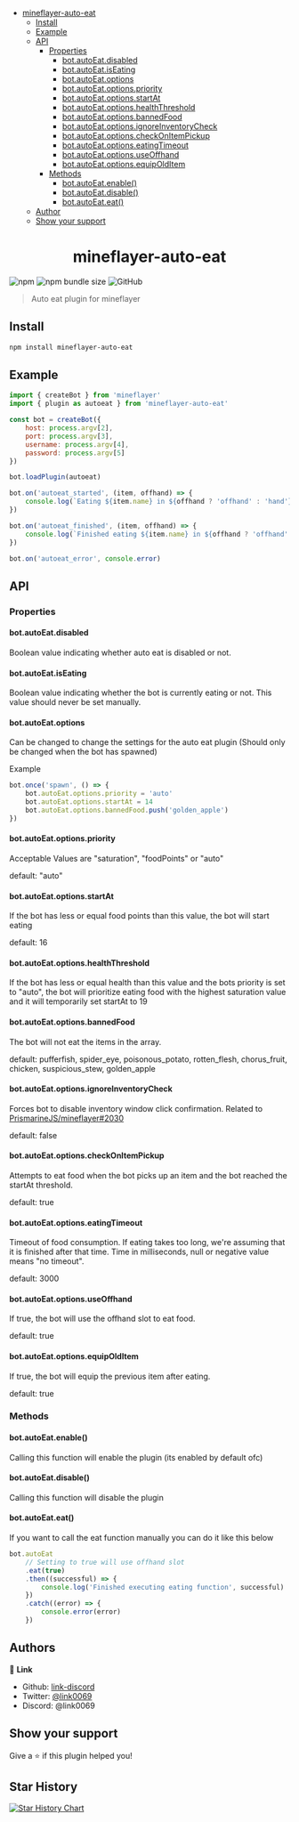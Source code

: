 <!-- START doctoc generated TOC please keep comment here to allow auto update -->
<!-- DON'T EDIT THIS SECTION, INSTEAD RE-RUN doctoc TO UPDATE -->

-   [mineflayer-auto-eat](#mineflayer-auto-eat)
    -   [Install](#install)
    -   [Example](#example)
    -   [API](#api)
        -   [Properties](#properties)
            -   [bot.autoEat.disabled](#botautoeatdisabled)
            -   [bot.autoEat.isEating](#botautoeatiseating)
            -   [bot.autoEat.options](#botautoeatoptions)
            -   [bot.autoEat.options.priority](#botautoeatoptionspriority)
            -   [bot.autoEat.options.startAt](#botautoeatoptionsstartat)
            -   [bot.autoEat.options.healthThreshold](#botautoeatoptionshealththreshold)
            -   [bot.autoEat.options.bannedFood](#botautoeatoptionsbannedfood)
            -   [bot.autoEat.options.ignoreInventoryCheck](#botautoeatoptionsignoreinventorycheck)
            -   [bot.autoEat.options.checkOnItemPickup](#botautoeatoptionscheckonitempickup)
            -   [bot.autoEat.options.eatingTimeout](#botautoeatoptionseatingtimeout)
            -   [bot.autoEat.options.useOffhand](#botautoeatoptionsuseoffhand)
            -   [bot.autoEat.options.equipOldItem](#botautoeatoptionsequipolditem)
        -   [Methods](#methods)
            -   [bot.autoEat.enable()](#botautoeatenable)
            -   [bot.autoEat.disable()](#botautoeatdisable)
            -   [bot.autoEat.eat()](#botautoeateat)
    -   [Author](#author)
    -   [Show your support](#show-your-support)

<!-- END doctoc generated TOC please keep comment here to allow auto update -->

<h1 align="center">mineflayer-auto-eat</h1>

![npm](https://img.shields.io/npm/v/mineflayer-auto-eat)
![npm bundle size](https://img.shields.io/bundlephobia/min/mineflayer-auto-eat)
![GitHub](https://img.shields.io/github/license/link-discord/mineflayer-auto-eat?color=red)

> Auto eat plugin for mineflayer

## Install

```sh
npm install mineflayer-auto-eat
```

## Example

```js
import { createBot } from 'mineflayer'
import { plugin as autoeat } from 'mineflayer-auto-eat'

const bot = createBot({
    host: process.argv[2],
    port: process.argv[3],
    username: process.argv[4],
    password: process.argv[5]
})

bot.loadPlugin(autoeat)

bot.on('autoeat_started', (item, offhand) => {
    console.log(`Eating ${item.name} in ${offhand ? 'offhand' : 'hand'}`)
})

bot.on('autoeat_finished', (item, offhand) => {
    console.log(`Finished eating ${item.name} in ${offhand ? 'offhand' : 'hand'}`)
})

bot.on('autoeat_error', console.error)
```

## API

### Properties

#### bot.autoEat.disabled

Boolean value indicating whether auto eat is disabled or not.

#### bot.autoEat.isEating

Boolean value indicating whether the bot is currently eating or not.
This value should never be set manually.

#### bot.autoEat.options

Can be changed to change the settings for the auto eat plugin
(Should only be changed when the bot has spawned)

Example

```js
bot.once('spawn', () => {
    bot.autoEat.options.priority = 'auto'
    bot.autoEat.options.startAt = 14
    bot.autoEat.options.bannedFood.push('golden_apple')
})
```

#### bot.autoEat.options.priority

Acceptable Values are "saturation", "foodPoints" or "auto"

default: "auto"

#### bot.autoEat.options.startAt

If the bot has less or equal food points than this value, the bot will start eating

default: 16

#### bot.autoEat.options.healthThreshold

If the bot has less or equal health than this value and the bots priority is set to "auto",
the bot will prioritize eating food with the highest saturation value and it will temporarily set startAt to 19

#### bot.autoEat.options.bannedFood

The bot will not eat the items in the array.

default: pufferfish, spider_eye, poisonous_potato, rotten_flesh, chorus_fruit, chicken, suspicious_stew, golden_apple

#### bot.autoEat.options.ignoreInventoryCheck

Forces bot to disable inventory window click confirmation.
Related to [PrismarineJS/mineflayer#2030](https://github.com/PrismarineJS/mineflayer/issues/2030)

default: false

#### bot.autoEat.options.checkOnItemPickup

Attempts to eat food when the bot picks up an item and the bot reached the startAt threshold.

default: true

#### bot.autoEat.options.eatingTimeout

Timeout of food consumption. If eating takes too long, we're assuming that
it is finished after that time. Time in milliseconds, null or negative value means
"no timeout".

default: 3000

#### bot.autoEat.options.useOffhand

If true, the bot will use the offhand slot to eat food.

default: true

#### bot.autoEat.options.equipOldItem

If true, the bot will equip the previous item after eating.

default: true

### Methods

#### bot.autoEat.enable()

Calling this function will enable the plugin
(its enabled by default ofc)

#### bot.autoEat.disable()

Calling this function will disable the plugin

#### bot.autoEat.eat()

If you want to call the eat function manually
you can do it like this below

```js
bot.autoEat
    // Setting to true will use offhand slot
    .eat(true)
    .then((successful) => {
        console.log('Finished executing eating function', successful)
    })
    .catch((error) => {
        console.error(error)
    })
```

## Authors

👤 **Link**
-   Github: [link-discord](https://github.com/link-discord)
-   Twitter: [@link0069](https://twitter.com/link0069)
-   Discord: @link0069

## Show your support

Give a ⭐️ if this plugin helped you!

## Star History

[![Star History Chart](https://api.star-history.com/svg?repos=link-discord/mineflayer-auto-eat&type=Date)](https://star-history.com/#link-discord/mineflayer-auto-eat&Date)

